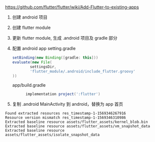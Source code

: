 https://github.com/flutter/flutter/wiki/Add-Flutter-to-existing-apps

1. 创建 android 项目
2. 创建 flutter module
3. 更新 flutter module, 生成 .android 项目及 gradle 部分
4. 配置 android app
    setting.gradle
    ```gradle
    setBinding(new Binding([gradle: this]))
    evaluate(new File(
            settingsDir,
            'flutter_module/.android/include_flutter.groovy'
    ))
    ```
    
    app/build.gradle 
    ```gradle
          implementation project(':flutter')
    ```
    
5. 复制 .android MainActivity 到 android，替换为 app 首页


```
Found extracted resources res_timestamp-1-1569346267916
Resource version mismatch res_timestamp-1-1569346310986
Extracted baseline resource assets/flutter_assets/kernel_blob.bin
Extracted baseline resource assets/flutter_assets/vm_snapshot_data
Extracted baseline resource assets/flutter_assets/isolate_snapshot_data
```